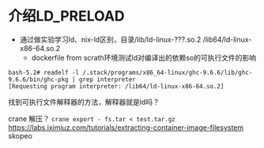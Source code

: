 
# 介绍LD_PRELOAD
- 通过做实验学习ld、nix-ld区别，目录/lib/ld-linux-???.so.2 /lib64/ld-linux-x86-64.so.2
    - dockerfile from scrath环境测试ld对编译出的依赖so的可执行文件的影响

```
bash-5.2# readelf -l /.stack/programs/x86_64-linux/ghc-9.6.6/lib/ghc-9.6.6/bin/ghc-pkg | grep interpreter
[Requesting program interpreter: /lib64/ld-linux-x86-64.so.2]
```
找到可执行文件解释器的方法，解释器就是ld吗？

crane 解压？ `crane export - fs.tar < test.tar.gz`
https://labs.iximiuz.com/tutorials/extracting-container-image-filesystem
skopeo